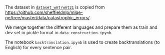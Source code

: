 The dataset in [```dataset_wmt/wmt21```](dataset_wmt/wmt21) is copied from https://github.com/sheffieldnlp/mlqe-pe/tree/master/data/catastrophic_errors/.

We merge together the different languages and prepare them as train and dev set in pickle format in ```data_construction.ipynb```.

The notebook ```backtranslation.ipynb``` is used to create backtranslations (to English) for every sentence pair.
